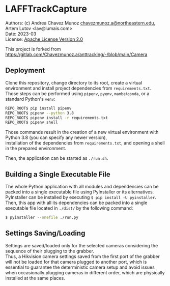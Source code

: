 # LAFFTrackCapture

Authors: (c) Andrea Chavez Munoz <chavezmunoz.a@northeastern.edu>, Artem Lutov &lt;&#108;&#97;v&commat;lumais&#46;&#99;om&gt;  
Date: 2023-03  
License:  [Apache License Version 2.0](https://www.apache.org/licenses/LICENSE-2.0)  

This project is forked from https://gitlab.com/Chavezmunoz.a/anttracking/-/blob/main/Camera 

## Deployment
Clone this repository, change directory to its root, create a virtual environment and install project dependencies from `requirements.txt`.  
Those steps can be performed using `pipenv`, `pyenv`, `mambe`/`conda`, or a standard Python's `venv`:
```sh
REPO_ROOT$ pip install pipenv
REPO_ROOT$ pipenv --python 3.8
REPO_ROOT$ pipenv install -r requirements.txt
REPO_ROOT$ pipenv shell
```
Those commands result in the creation of a new virtual environment with Python 3.8 (you can specify any newer version),  
installation of the dependencies from `requirements.txt`,
and opening a shell in the prepared environment.

Then, the application can be started as `./run.sh`.

## Building a Single Executable File
The whole Python application with all modules and dependencies can be packed into a single executable file using PyInstaller or its alternatives. PyInstaller can be installed by executing `$ pip install -U pyinstaller`.  
Then, this app with all its dependencies can be packed into a single executable file located in `./dist/` by the following command:
```sh
$ pyinstaller --onefile ./run.py
```

## Settings Saving/Loading
Settings are saved/loaded only for the selected cameras considering the sequence of their plugging to the grabber.  
Thus, a Hikvision camera settings saved from the first port of the grabber will not be loaded for that camera plugged to another port, which is essential to guarantee the deterministic camera setup and avoid issues when occasionally plugging cameras in different order, which are physically installed at the same places.
